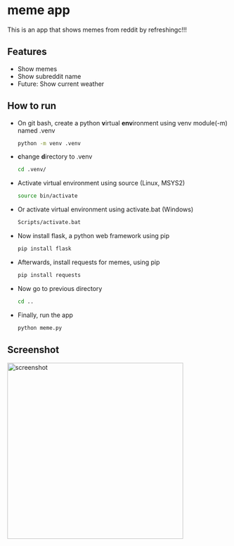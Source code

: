 # meme app
This is an app that shows memes from reddit by refreshingc!!!

## Features
- Show memes
- Show subreddit name
- Future: Show current weather

## How to run
- On git bash, create a python **v**irtual **env**ironment using venv module(-m) named .venv
  ```bash
  python -m venv .venv  
- **c**hange **d**irectory to .venv
  ```bash
  cd .venv/
- Activate virtual environment using source (Linux, MSYS2)
  ```bash
  source bin/activate
- Or activate virtual environment using activate.bat (Windows)
  ```bash
  Scripts/activate.bat
- Now install flask, a python web framework using pip
  ```bash
  pip install flask
- Afterwards, install requests for memes, using pip
  ```bash
  pip install requests
- Now go to previous directory
  ```bash
  cd ..
- Finally, run the app
  ```bash
  python meme.py
  ```
## Screenshot
<img src ="https://i.imgur.com/DoIviku.png" width = "400" alt = "screenshot"/>

  
